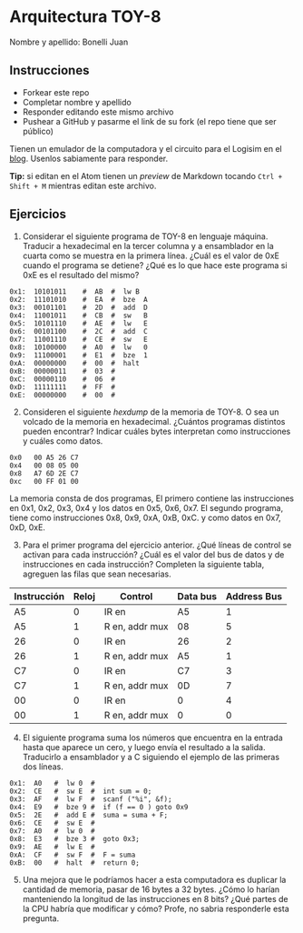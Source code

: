 # Arquitectura TOY-8

Nombre y apellido: Bonelli Juan

## Instrucciones

- Forkear este repo
- Completar nombre y apellido
- Responder editando este mismo archivo
- Pushear a GitHub y pasarme el link de su fork (el repo tiene que ser público)


Tienen un emulador de la computadora y el circuito para el Logisim en el [blog](https://la35.net/orga/emulador.html). Usenlos sabiamente para responder.

**Tip:** si editan en el Atom tienen un _preview_ de Markdown tocando `Ctrl + Shift + M` mientras editan este archivo.
## Ejercicios

1. Considerar el siguiente programa de TOY-8 en lenguaje máquina. Traducir a hexadecimal en la tercer columna y a ensamblador en la cuarta como se muestra en la primera línea. ¿Cuál es el valor de 0xE cuando el programa se detiene? ¿Qué es lo que hace este programa si 0xE es el resultado del mismo?

```
0x1:  10101011    #  AB  #  lw B
0x2:  11101010    #  EA  #  bze  A
0x3:  00101101    #  2D  #  add  D
0x4:  11001011    #  CB  #  sw   B
0x5:  10101110    #  AE  #  lw   E
0x6:  00101100    #  2C  #  add  C
0x7:  11001110    #  CE  #  sw   E
0x8:  10100000    #  A0  #  lw   0
0x9:  11100001    #  E1  #  bze  1
0xA:  00000000    #  00  #  halt
0xB:  00000011    #  03  #
0xC:  00000110    #  06  #
0xD:  11111111    #  FF  #
0xE:  00000000    #  00  #
```

2. Consideren el siguiente _hexdump_ de la memoria de TOY-8. O sea un volcado de la memoria en hexadecimal. ¿Cuántos programas distintos pueden encontrar? Indicar cuáles bytes interpretan como instrucciones y cuáles como datos.

```
0x0   00 A5 26 C7
0x4   00 08 05 00
0x8   A7 6D 2E C7
0xc   00 FF 01 00
```
La memoria consta de dos programas, El primero contiene las instrucciones en 0x1, 0x2, 0x3, 0x4 y los datos en 0x5, 0x6, 0x7. El segundo programa, tiene como instrucciones 0x8, 0x9, 0xA, 0xB, 0xC. y como datos en 0x7, 0xD, 0xE.


3. Para el primer programa del ejercicio anterior. ¿Qué líneas de control se activan para cada instrucción? ¿Cuál es el valor del bus de datos y de instrucciones en cada instrucción? Completen la siguiente tabla, agreguen las filas que sean necesarias.

|Instrucción|Reloj|Control|Data bus|Address Bus|
|---|---|--------------|---|---|
|A5 |0  |IR en         |A5 |1  |
|A5 |1  |R en, addr mux|08 |5  |
|26 |0  |IR en         |26 |2  |
|26 |1  |R en, addr mux|A5 |1  |
|C7 |0  |IR en         |C7 |3  |
|C7 |1  |R en, addr mux|0D |7  |
|00 |0  |IR en         |0  |4  |
|00 |1  |R en, addr mux|0  |0  |

4. El siguiente programa suma los números que encuentra en la entrada hasta que aparece un cero, y luego envía el resultado a la salida. Traducirlo a ensamblador y a C siguiendo el ejemplo de las primeras dos líneas.

```
0x1:  A0   #  lw 0  #
0x2:  CE   #  sw E  #  int sum = 0;
0x3:  AF   #  lw F  #  scanf ("%i", &f);
0x4:  E9   #  bze 9 #  if (f == 0 ) goto 0x9
0x5:  2E   #  add E #  suma = suma + F;
0x6:  CE   #  sw E  #
0x7:  A0   #  lw 0  #
0x8:  E3   #  bze 3 #  goto 0x3;
0x9:  AE   #  lw E  #
0xA:  CF   #  sw F  #  F = suma
0xB:  00   #  halt  #  return 0;
```

5. Una mejora que le podríamos hacer a esta computadora es duplicar la cantidad de memoria, pasar de 16 bytes a 32 bytes. ¿Cómo lo harían manteniendo la longitud de las instrucciones en 8 bits? ¿Qué partes de la CPU habría que modificar y cómo?
Profe, no sabria responderle esta pregunta. 
